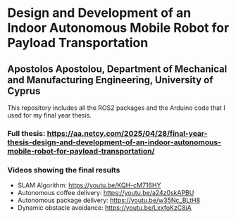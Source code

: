 # Design and Development of an Indoor Autonomous Mobile Robot for Payload Transportation
## Apostolos Apostolou, Department of Mechanical and Manufacturing Engineering, University of Cyprus
This repository includes all the ROS2 packages and the Arduino code that I used for my final year thesis.

### Full thesis: https://aa.netcy.com/2025/04/28/final-year-thesis-design-and-development-of-an-indoor-autonomous-mobile-robot-for-payload-transportation/

### Videos showing the final results
- SLAM Algorithm: https://youtu.be/KQH-cM716HY
- Autonomous coffee delivery: https://youtu.be/a24z0skAPBU
- Autonomous package delivery: https://youtu.be/w35Nc_BLtH8
- Dynamic obstacle avoidance: https://youtu.be/LxxfoKzC8iA
